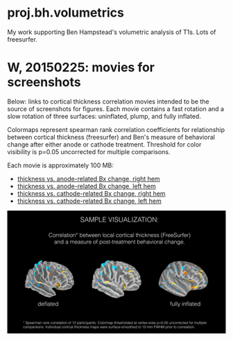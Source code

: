 # proj.bh.volumetrics
My work supporting Ben Hampstead's volumetric analysis of T1s. Lots of freesurfer.

W, 20150225: movies for screenshots
=======================================
Below: links to cortical thickness correlation movies intended to be the source
of screenshots for figures. Each movie contains a fast rotation and a slow
rotation of three surfaces: uninflated, plump, and fully inflated.

Colormaps represent spearman rank correlation coefficients for relationship
between cortical thickness (freesurfer) and Ben's measure of behavioral change
after either anode or cathode treatment. Threshold for color visibility is
p=0.05 uncorrected for multiple comparisons.

Each movie is approximately 100 MB: 

- [thickness vs. anode-related Bx change, right hem](https://www.dropbox.com/s/qoh61mobk5vm8nx/RH_corr_spearman_anode.mov?dl=1)
- [thickness vs. anode-related Bx change, left hem](https://www.dropbox.com/s/9151peg6pivfgy0/LH_corr_spearman_anode.mov?dl=1)
- [thickness vs. cathode-related Bx change, right hem](https://www.dropbox.com/s/ovossli1e4vks6z/RH_corr_spearman_cathode.mov?dl=1)
- [thickness vs. cathode-related Bx change, left hem](https://www.dropbox.com/s/r7w2tr29em41pll/LH_corr_spearman_cathode.mov?dl=1)

![sampleVis-corticalThicknessCorr](sampleVis-corticalThicknessCorr.001.png?raw=true "Sample visualization of cortical thickness correlation")
